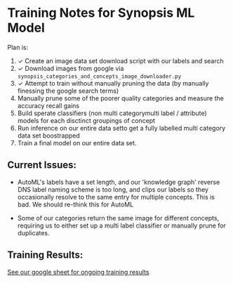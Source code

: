 # Training Notes for Synopsis ML Model

Plan is:

1. ✓ Create an image data set download script with our labels and search 
2. ✓ Download images from google via `synopsis_categories_and_concepts_image_downloader.py` 
3. ✓ Attempt to train without manually pruning the data (by manually finessing the google search terms)
4. Manually prune some of the poorer quality categories and measure the accuracy recall gains
5. Build sperate classifiers (non multi categorymulti label / attribute) models for each disctinct groupings of concept 
6. Run inference on our entire data setto get a fully labelled multi category data set boostrapped
7. Train a final model on our entire data set.


## Current Issues:

* AutoML's labels have a set length, and our 'knowledge graph' reverse DNS label naming scheme is too long, and clips our labels so they occasionally resolve to the same entry for multiple concepts. This is bad. We should re-think this for AutoML

* Some of our categories return the same image for different concepts, requiring us to either set up a multi label classifier or manually prune for duplicates.

## Training Results:

[See our google sheet for ongoing training results](https://docs.google.com/spreadsheets/d/1OMRt1g6umE6Ipn6KPlmKh5k0RDUNPma5ESEK1bJGGzQ/edit#gid=0)
